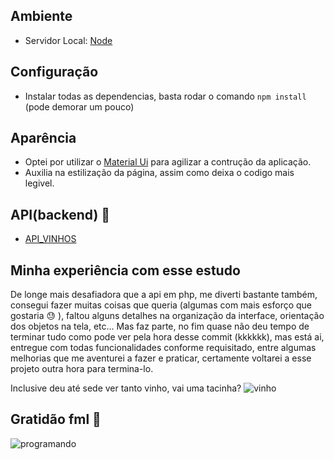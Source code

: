 ## Ambiente
   - Servidor Local: [Node](https://nodejs.org/en/download/)

## Configuração
   - Instalar todas as dependencias, basta rodar o comando ``` npm install ``` (pode demorar um pouco)
   
## Aparência
   - Optei por utilizar o [Material Ui](https://material-ui.com) para agilizar a contrução da aplicação.
   - Auxilia na estilização da página, assim como deixa o codigo mais legivel.

## API(backend) 👾
   - [API_VINHOS](https://github.com/Xeubaka/api_vinhos)

## Minha experiência com esse estudo

De longe mais desafiadora que a api em php, me diverti bastante também, consegui fazer muitas coisas que queria (algumas com mais esforço que gostaria :sweat: ), faltou alguns detalhes na organização da interface, orientação dos objetos na tela, etc... Mas faz parte, no fim quase não deu tempo de terminar tudo como pode ver pela hora desse commit (kkkkkk), mas está ai, entregue com todas funcionalidades conforme requisitado, entre algumas melhorias que me aventurei a fazer e praticar, certamente voltarei a esse projeto outra hora para termina-lo.

Inclusive deu até sede ver tanto vinho, vai uma tacinha?
![vinho](https://www.elle.pt/2016/wp-content/uploads/2018/09/vinho.gif)

## Gratidão fml 🙏
![programando](https://i0.wp.com/terminaldeinformacao.com/wp-content/uploads/2020/05/it_crowd.gif?resize=500%2C272&ssl=1)
